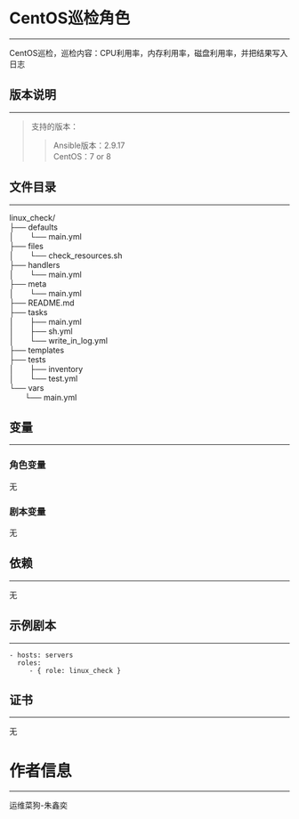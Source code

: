 # CentOS巡检角色
------------

CentOS巡检，巡检内容：CPU利用率，内存利用率，磁盘利用率，并把结果写入日志

## 版本说明
------------

>支持的版本：
>>Ansible版本：2.9.17  
>>CentOS：7 or 8  

## 文件目录
--------------

linux_check/  
├── defaults  
│&emsp;&emsp;└── main.yml  
├── files  
│&emsp;&emsp;└── check_resources.sh  
├── handlers  
│&emsp;&emsp;└── main.yml  
├── meta  
│&emsp;&emsp;└── main.yml  
├── README.md  
├── tasks  
│&emsp;&emsp;├── main.yml  
│&emsp;&emsp;├── sh.yml  
│&emsp;&emsp;└── write_in_log.yml  
├── templates  
├── tests  
│&emsp;&emsp;├── inventory  
│&emsp;&emsp;└── test.yml  
└── vars  
&emsp;&emsp;└── main.yml  



## 变量
--------------
### 角色变量

无

### 剧本变量

无

## 依赖
------------

无

## 示例剧本
----------------

    - hosts: servers
      roles:
         - { role: linux_check }

## 证书
-------

无

# 作者信息
------------------
 
运维菜狗-朱鑫奕
